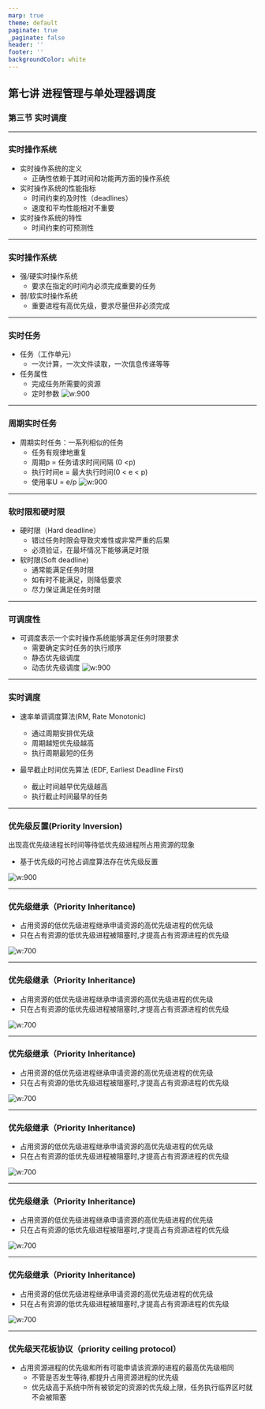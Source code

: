```yaml
---
marp: true
theme: default
paginate: true
_paginate: false
header: ''
footer: ''
backgroundColor: white
---
```


<!-- theme: gaia -->
<!-- _class: lead -->

## 第七讲 进程管理与单处理器调度

### 第三节 实时调度

---
### 实时操作系统
- 实时操作系统的定义
  - 正确性依赖于其时间和功能两方面的操作系统
- 实时操作系统的性能指标
   - 时间约束的及时性（deadlines）
   - 速度和平均性能相对不重要
- 实时操作系统的特性
  - 时间约束的可预测性


---
### 实时操作系统
- 强/硬实时操作系统
   - 要求在指定的时间内必须完成重要的任务
- 弱/软实时操作系统
  - 重要进程有高优先级，要求尽量但非必须完成


---
### 实时任务
- 任务（工作单元）
  - 一次计算，一次文件读取，一次信息传递等等
- 任务属性
  - 完成任务所需要的资源
  - 定时参数
![w:900](figs/rt-task.png)


---
### 周期实时任务
- 周期实时任务：一系列相似的任务
  - 任务有规律地重复
  - 周期p = 任务请求时间间隔 (0 <p)
  - 执行时间e = 最大执行时间(0 < e < p)
  - 使用率U = e/p
![w:900](figs/rt-task-2.png)

---
### 软时限和硬时限
- 硬时限（Hard deadline）
  - 错过任务时限会导致灾难性或非常严重的后果
  - 必须验证，在最坏情况下能够满足时限
- 软时限(Soft deadline)
  - 通常能满足任务时限
  - 如有时不能满足，则降低要求
  - 尽力保证满足任务时限

---
###  可调度性
- 可调度表示一个实时操作系统能够满足任务时限要求
   - 需要确定实时任务的执行顺序
   - 静态优先级调度
   - 动态优先级调度
![w:900](figs/rt-task-3.png)


---
###  实时调度
- 速率单调调度算法(RM, Rate Monotonic) 
  - 通过周期安排优先级
  - 周期越短优先级越高
  - 执行周期最短的任务

- 最早截止时间优先算法 (EDF, Earliest Deadline First) 
  - 截止时间越早优先级越高
  - 执行截止时间最早的任务


---
###  优先级反置(Priority Inversion)
出现高优先级进程长时间等待低优先级进程所占用资源的现象
- 基于优先级的可抢占调度算法存在优先级反置

![w:900](figs/rt-pi.png)


---
###  优先级继承（Priority Inheritance)
- 占用资源的低优先级进程继承申请资源的高优先级进程的优先级
- 只在占有资源的低优先级进程被阻塞时,才提高占有资源进程的优先级

![w:700](figs/rt-pi-1.png)


---
###  优先级继承（Priority Inheritance)
- 占用资源的低优先级进程继承申请资源的高优先级进程的优先级
- 只在占有资源的低优先级进程被阻塞时,才提高占有资源进程的优先级

![w:700](figs/rt-pi-2.png)



---
###  优先级继承（Priority Inheritance)
- 占用资源的低优先级进程继承申请资源的高优先级进程的优先级
- 只在占有资源的低优先级进程被阻塞时,才提高占有资源进程的优先级

![w:700](figs/rt-pi-3.png)



---
###  优先级继承（Priority Inheritance)
- 占用资源的低优先级进程继承申请资源的高优先级进程的优先级
- 只在占有资源的低优先级进程被阻塞时,才提高占有资源进程的优先级

![w:700](figs/rt-pi-4.png)


---
###  优先级继承（Priority Inheritance)
- 占用资源的低优先级进程继承申请资源的高优先级进程的优先级
- 只在占有资源的低优先级进程被阻塞时,才提高占有资源进程的优先级

![w:700](figs/rt-pi-5.png)



---
###  优先级继承（Priority Inheritance)
- 占用资源的低优先级进程继承申请资源的高优先级进程的优先级
- 只在占有资源的低优先级进程被阻塞时,才提高占有资源进程的优先级

![w:700](figs/rt-pi-6.png)


---
### 优先级天花板协议（priority ceiling protocol）
- 占用资源进程的优先级和所有可能申请该资源的进程的最高优先级相同
  - 不管是否发生等待,都提升占用资源进程的优先级
  - 优先级高于系统中所有被锁定的资源的优先级上限，任务执行临界区时就不会被阻塞
